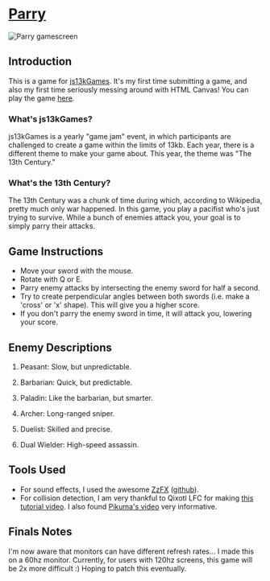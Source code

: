 # [Parry](https://js13kgames.com/entries/parry)

<img alt="Parry gamescreen" src="https://github.com/bbaustin/parry/assets/18755168/8f081afd-0729-4e47-bd35-beb39e4650d0">


## Introduction 

This is a game for [js13kGames](https://js13kgames.com/). It's my first time submitting a game, and also my first time seriously messing around with HTML Canvas! You can play the game [here](https://js13kgames.com/entries/parry).

### What's js13kGames?
js13kGames is a yearly "game jam" event, in which participants are challenged to create a game within the limits of 13kb. Each year, there is a different theme to make your game about. This year, the theme was "The 13th Century."

### What's the 13th Century?
The 13th Century was a chunk of time during which, according to Wikipedia, pretty much only war happened. In this game, you play a pacifist who's just trying to survive. While a bunch of enemies attack you, your goal is to simply parry their attacks.

## Game Instructions 
+ Move your sword with the mouse.
+ Rotate with Q or E.
+ Parry enemy attacks by intersecting the enemy sword for half a second.
+ Try to create perpendicular angles between both swords (i.e. make a 'cross' or 'x' shape). This will give you a higher score.
+ If you don't parry the enemy sword in time, it will attack you, lowering your score.

## Enemy Descriptions
1. Peasant: Slow, but unpredictable.
2. Barbarian: Quick, but predictable.
3. Paladin: Like the barbarian, but smarter.

4. Archer: Long-ranged sniper.
5. Duelist: Skilled and precise.
6. Dual Wielder: High-speed assassin. 

## Tools Used
+ For sound effects, I used the awesome [ZzFX](https://killedbyapixel.github.io/ZzFX/) ([github](https://github.com/KilledByAPixel/ZzFX)).
+ For collision detection, I am very thankful to Qixotl LFC for making [this tutorial video](https://www.youtube.com/watch?v=MvlhMEE9zuc). I also found [Pikuma's video](https://www.youtube.com/watch?v=-EsWKT7Doww&t=1686s) very informative.

## Finals Notes
I'm now aware that monitors can have different refresh rates... I made this on a 60hz monitor. Currently, for users with 120hz screens, this game will be 2x more difficult :)
Hoping to patch this eventually.
